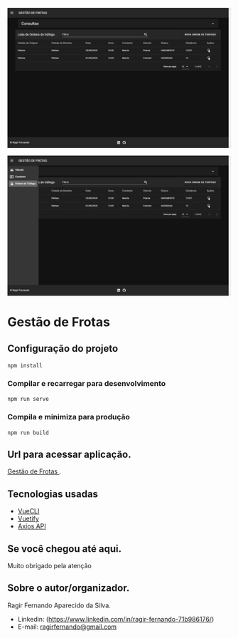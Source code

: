 ![alt text](https://raw.githubusercontent.com/ragirfernando/front-end-ordem-trafego/master/src/imagens/listaOrdensTrafego.png)

![alt text](https://raw.githubusercontent.com/ragirfernando/front-end-ordem-trafego/master/src/imagens/menuLateral.png)


# Gestão de Frotas

## Configuração do projeto
```
npm install
```

### Compilar e recarregar para desenvolvimento
```
npm run serve
```

### Compila e minimiza para produção
```
npm run build
```

## Url para acessar aplicação.
[Gestão de Frotas ](https://ordem-trafego.netlify.app/).

## Tecnologias usadas
* [VueCLI](https://cli.vuejs.org/config/)
* [ Vuetify](https://vuetifyjs.com/en/)
* [Axios API](https://github.com/axios/axios)

## Se você chegou até aqui.
Muito obrigado pela atenção

## Sobre o autor/organizador.
Ragir Fernando Aparecido da Silva.

* Linkedin: (https://www.linkedin.com/in/ragir-fernando-71b986176/)
* E-mail: ragirfernando@gmail.com
